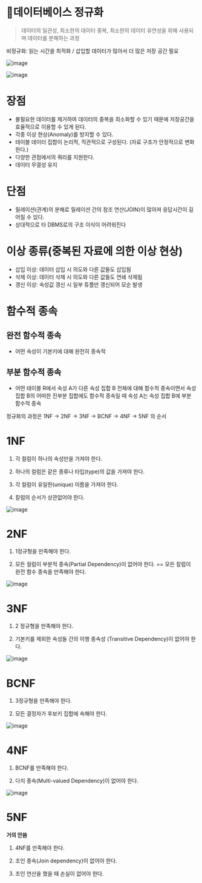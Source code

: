 # 데이터베이스 정규화

> 데이터의 일관성, 최소한의 데이터 중복, 최소한의 데이터 유연성을 위해 사용되며 데이터를 분해하는 과정

비정규화: 읽는 시간을 최적화 / 삽입할 데이터가 많아서 더 많은 저장 공간 필요

![image](https://img1.daumcdn.net/thumb/R1280x0/?scode=mtistory2&fname=https://blog.kakaocdn.net/dn/d9KQbK/btrj0KexV5J/2RH6az0sCEuWawlLLlhzhk/img.png)

![image](https://velog.velcdn.com/images/wisdom-one/post/43aef4a5-c911-4217-a921-3b0934088326/image.png)

# 장점

- 불필요한 데이터를 제거하여 데이터의 중복을 최소화할 수 있기 때문에 저장공간을 효율적으로 이용할 수 있게 된다.
- 각종 이상 현상(Anomaly)를 방지할 수 있다.
- 테이블 데이터 집합이 논리적, 직관적으로 구성된다. (자료 구조가 안정적으로 변화한다.)
- 다양한 관점에서의 쿼리를 지원한다.
- 데이터 무결성 유지

# 단점

- 릴레이션(관계)의 분해로 릴레이션 간의 참조 연산(JOIN)이 많아져 응답시간이 길어질 수 있다.
- 상대적으로 타 DBMS로의 구조 이식이 어려워진다

# 이상 종류(중복된 자료에 의한 이상 현상)

- 삽입 이상: 데이터 삽입 시 의도와 다른 값들도 삽입됨
- 삭제 이상: 데이터 삭제 시 의도와 다른 값들도 연쇄 삭제됨
- 갱신 이상: 속성값 갱신 시 일부 튜플만 갱신되어 모순 발생

# 함수적 종속

## 완전 함수적 종속

- 어떤 속성이 기본키에 대해 완전히 종속적

## 부분 함수적 종속

- 어떤 테이블 R에서 속성 A가 다른 속성 집합 B 전체에 대해 함수적 종속이면서 속성 집합 B의 어떠한 진부분 집합에도 함수적 종속일 때 속성 A는 속성 집합 B에 부분 함수적 종속

정규화의 과정은 1NF -> 2NF -> 3NF -> BCNF -> 4NF -> 5NF 의 순서

# 1NF

1. 각 컬럼이 하나의 속성만을 가져야 한다.

2. 하나의 컬럼은 같은 종류나 타입(type)의 값을 가져야 한다.

3. 각 컬럼이 유일한(unique) 이름을 가져야 한다.

4. 칼럼의 순서가 상관없어야 한다.

![image](https://img1.daumcdn.net/thumb/R1280x0/?scode=mtistory2&fname=https%3A%2F%2Fblog.kakaocdn.net%2Fdn%2FVJ4EU%2Fbtrj2ABojKV%2F9t35vgqac4GMBVYYBIIKs0%2Fimg.png)

# 2NF

1. 1정규형을 만족해야 한다.

2. 모든 컬럼이 부분적 종속(Partial Dependency)이 없어야 한다. == 모든 칼럼이 완전 함수 종속을 만족해야 한다.

![image](https://img1.daumcdn.net/thumb/R1280x0/?scode=mtistory2&fname=https%3A%2F%2Fblog.kakaocdn.net%2Fdn%2FskXwR%2Fbtrj0U2B6V9%2Fs4xUYsd8DBZwLLew4gJ0Ik%2Fimg.png)

# 3NF

1. 2 정규형을 만족해야 한다.

2. 기본키를 제외한 속성들 간의 이행 종속성 (Transitive Dependency)이 없어야 한다.

![image](https://img1.daumcdn.net/thumb/R1280x0/?scode=mtistory2&fname=https%3A%2F%2Fblog.kakaocdn.net%2Fdn%2FdYnxPO%2FbtrP8O3VPDg%2FDfyMkh8K5mnKFBp35BOJYk%2Fimg.png)

# BCNF

1. 3정규형을 만족해야 한다.

2. 모든 결정자가 후보키 집합에 속해야 한다.

![image](https://img1.daumcdn.net/thumb/R1280x0/?scode=mtistory2&fname=https%3A%2F%2Fblog.kakaocdn.net%2Fdn%2FbDpCpQ%2FbtrP9j99LpS%2F4SlIuGmJLNSCsoWvLARRtK%2Fimg.png)

# 4NF

1. BCNF를 만족해야 한다.

2. 다치 종속(Multi-valued Dependency)이 없어야 한다.

![image](https://img1.daumcdn.net/thumb/R1280x0/?scode=mtistory2&fname=https://blog.kakaocdn.net/dn/7XKzy/btrP7OiNpBW/OGPWeVPSx7KnMvpS4pNOu1/img.png)

# 5NF
**거의 안씀**

1. 4NF를 만족해야 한다.

2. 조인 종속(Join dependency)이 없어야 한다.

3. 조인 연산을 했을 때 손실이 없어야 한다.
